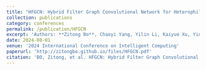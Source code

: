 ```yaml
---
title: "HFGCN: Hybrid Filter Graph Convolutional Network for Heterophilic Graphs"
collection: publications
category: conferences
permalink: /publication/HFGCN
excerpt: 'Authors: **Zitong Bo**, Chaoyi Yang, Yilin Li, Kaiyue Xu, Ying Qiao, Chang Lengand Hongan Wang'
date: 2024-08-01
venue: '2024 International Conference on Intelligent Computing'
paperurl: 'http://zitongbo.github.io/files/HFGCN.pdf'
citation: 'BO, Zitong, et al. HFGCN: Hybrid Filter Graph Convolutional Network for Heterophilic Graphs. In: International Conference on Intelligent Computing. Singapore: Springer Nature Singapore, 2024. p. 439-450.'
---
```


